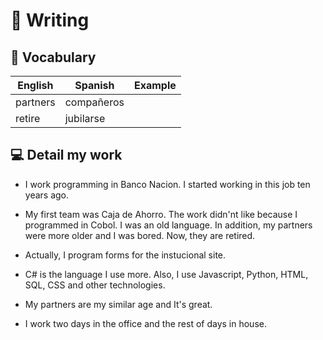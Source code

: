 # 📝 Writing


## 📙 Vocabulary

| English      | Spanish | Example |
| ------ | ----------- | ----------- |
|  partners | compañeros |  |
|  retire | jubilarse |  |


## 💻 Detail my work 


- I work programming in Banco Nacion. I started working in this job ten years ago. 
	  
- My first team was Caja de Ahorro. The work didn'nt like because I programmed in Cobol. I was an old language. In addition, my partners were more older and I was bored. Now, they are retired.
	
- Actually, I program forms for the instucional site.
	
- C# is the language I use more. Also, I use Javascript, Python, HTML, SQL, CSS and other technologies.
	
- My partners are my similar age and It's great.
	
- I work two days in the office and the rest of days in house.

